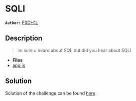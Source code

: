 # SQLI

**`Author:`** [F0DH1L](https://github.com/fodhil-ben)

## Description

  > im sure u heard about SQL but did you hear about SQLI

- **Files** 
- [app.js](./challenge/app.js) 

## Solution

Solution of the challenge can be found [here](solution/).

